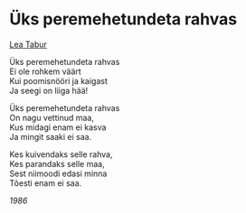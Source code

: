 # Üks peremehetundeta rahvas

[Lea Tabur](./)

Üks peremehetundeta rahvas  
Ei ole rohkem väärt  
Kui poomisnööri ja kaigast  
Ja seegi on liiga hää!

Üks peremehetundeta rahvas  
On nagu vettinud maa,  
Kus midagi enam ei kasva  
Ja mingit saaki ei saa.

Kes kuivendaks selle rahva,  
Kes parandaks selle maa,  
Sest niimoodi edasi minna  
Tõesti enam ei saa.

_1986_

